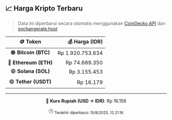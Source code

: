 

<!-- HARGA_KRIPTO -->
## 📈 Harga Kripto Terbaru

> Data ini diperbarui secara otomatis menggunakan [CoinGecko API](https://www.coingecko.com/) dan [exchangerate.host](https://exchangerate.host/)

<div align="center">

| 🪙 Token | 💰 Harga (IDR) |
|:------:|---------------:|
| 🟠 **Bitcoin (BTC)**   | Rp 1.920.753.634 |
| 🔵 **Ethereum (ETH)**  | Rp 74.689.350 |
| 🟣 **Solana (SOL)**    | Rp 3.155.453 |
| 🟢 **Tether (USDT)**   | Rp 16.179 |

---

💱 **Kurs Rupiah (USD → IDR)**: Rp 16.156

🕒 <sub>Terakhir diperbarui: 15/8/2025, 12.21.16</sub>

</div>
<!-- /HARGA_KRIPTO -->